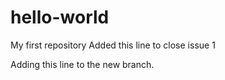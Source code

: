 # hello-world
My first repository
Added this line to close issue 1

Adding this line to the new branch.
